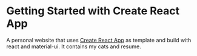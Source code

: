 # Getting Started with Create React App

A personal website that uses [Create React App](https://github.com/facebook/create-react-app) as template and build with react and material-ui. It contains my cats and resume.



